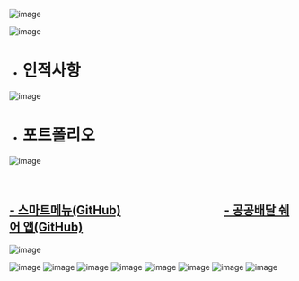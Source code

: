 
![image](https://user-images.githubusercontent.com/80032533/118574492-869ced80-b7bf-11eb-917d-43d08dc965ab.png)


![image](https://user-images.githubusercontent.com/80032533/118580932-bce06a00-b7cb-11eb-8a44-559a30f2b209.png)
* # 인적사항
![image](https://user-images.githubusercontent.com/80032533/118581025-e13c4680-b7cb-11eb-901c-0b5b369228a5.png)


<!--프로젝트 요약 -->
* # 포트폴리오 
![image](https://user-images.githubusercontent.com/80032533/118580437-d59c5000-b7ca-11eb-9198-4fe55c3ef60e.png)    
<br/><br/>
## [- 스마트메뉴(GitHub)](https://www.google.com/)  &nbsp; &nbsp; &nbsp;&nbsp;&nbsp;&nbsp; &nbsp; &nbsp; &nbsp;&nbsp; &nbsp; &nbsp; &nbsp;&nbsp; &nbsp; &nbsp; &nbsp;&nbsp;&nbsp; &nbsp; &nbsp;&nbsp; [- 공공배달 쉐어 앱(GitHub)](https://www.google.com/)
![image](https://user-images.githubusercontent.com/80032533/118580594-1e540900-b7cb-11eb-92a9-edd0e75b269b.png)

<!--프로젝트 상세 -->
<!--
# 이미지링크
[![텍스트](https://user-images.githubusercontent.com/80032533/118575244-fb245c00-b7c0-11eb-924a-c49f6ed2b58c.png)](https://github.com/renige18/deveryApp)
-->

![image](https://user-images.githubusercontent.com/80032533/118575244-fb245c00-b7c0-11eb-924a-c49f6ed2b58c.png)
![image](https://user-images.githubusercontent.com/80032533/118574920-6de10780-b7c0-11eb-990f-4f7e6a1b2528.png)
![image](https://user-images.githubusercontent.com/80032533/118574930-720d2500-b7c0-11eb-86fe-1e03c6be060a.png)
![image](https://user-images.githubusercontent.com/80032533/118574945-76394280-b7c0-11eb-87a7-7e7bae98e0ba.png)
![image](https://user-images.githubusercontent.com/80032533/118574963-79ccc980-b7c0-11eb-8d9b-e03843cd726d.png)
![image](https://user-images.githubusercontent.com/80032533/118574985-7d605080-b7c0-11eb-97c1-61c95b6ebe43.png)
![image](https://user-images.githubusercontent.com/80032533/118575012-83563180-b7c0-11eb-9b06-e99c23673c10.png)
![image](https://user-images.githubusercontent.com/80032533/118575043-8bae6c80-b7c0-11eb-8bf7-47cc78cb3e06.png)


